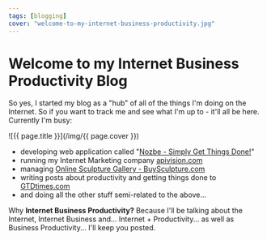 ```yaml
---
tags: [blogging]
cover: "welcome-to-my-internet-business-productivity.jpg"
---
```


# Welcome to my Internet Business Productivity Blog

So yes, I started my blog as a "hub" of all of the things I'm doing on the Internet. So if you want to track me and see what I'm up to - it'll all be here. Currently I'm busy: 

<!--More-->

![{{ page.title }}](/img/{{ page.cover }})

  * developing web application called "[Nozbe - Simply Get Things Done!][n]"
  * running my Internet Marketing company [apivision.com](http://www.apivision.com)
  * managing [Online Sculpture Gallery - BuySculpture.com](http://www.buysculpture.com)
  * writing posts about productivity and getting things done to [GTDtimes.com](http://www.gtdtimes.com)
  * and doing all the other stuff semi-related to the above...

Why **Internet Business Productivity?** Because I'll be talking about the Internet, Internet Business and... Internet + Productivity... as well as Business Productivity... I'll keep you posted. 


[n]: https://michael.gratis/nozbe